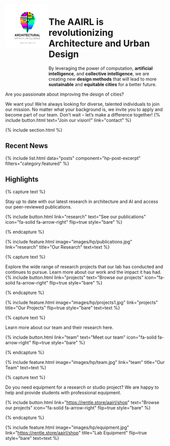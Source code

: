 ---
---

<div style="display: flex;">

<div style="flex-grow: 1">
<img src="images/logo_old.png" />
</div>
<div class="" style="flex-grow: 3">
  <!-- <div class="card-text"> -->
  <h1>The AAIRL is revolutionizing Architecture and Urban Design</h1>

  <p>By leveraging the power of computation, <b>artificial intelligence</b>, and <b>collective intelligence</b>, we are creating new <b>design methods</b> that will lead to more <b>sustainable</b> and <b>equitable cities</b> for a better future.</p>
  <!-- </div> -->
</div>
</div>


<div class="card" >
<div class="card-text" style="text-align:left">
Are you passionate about improving the design of cities?

We want you! We’re always looking for diverse, talented individuals to join our mission. No matter what your background is, we invite you to apply and become part of our team. Don’t wait – let’s make a difference together!
{%
  include button.html
  text="Join our vision!"
  link="contact"
%}
</div>
</div>

{% include section.html %}

## Recent News

{% include list.html data="posts" component="hp-post-excerpt" filters="category:featured" %}

## Highlights

{% capture text %}

Stay up to date with our latest research in architecture and AI and access our peer-reviewed publications.

{%
  include button.html
  link="research"
  text="See our publications"
  icon="fa-solid fa-arrow-right"
  flip=true
  style="bare"
%}

{% endcapture %}

{%
  include feature.html
  image="images/hp/publications.jpg"
  link="research"
  title="Our Research"
  text=text
%}

{% capture text %}

Explore the wide range of research projects that our lab has conducted and continues to pursue. Learn more about our work and the impact it has had.
{%
  include button.html
  link="projects"
  text="Browse our projects"
  icon="fa-solid fa-arrow-right"
  flip=true
  style="bare"
%}

{% endcapture %}

{%
  include feature.html
  image="images/hp/projects1.jpg"
  link="projects"
  title="Our Projects"
  flip=true
  style="bare"
  text=text
%}

{% capture text %}

Learn more about our team and their research here.

{%
  include button.html
  link="team"
  text="Meet our team"
  icon="fa-solid fa-arrow-right"
  flip=true
  style="bare"
%}

{% endcapture %}

{%
  include feature.html
  image="images/hp/team.jpg"
  link="team"
  title="Our Team"
  text=text
%}

{% capture text %}

Do you need equipment for a research or studio project? We are happy to help and provide students with professional equipment.

{%
  include button.html
  link="https://rentle.store/aairl/shop"
  text="Browse our projects"
  icon="fa-solid fa-arrow-right"
  flip=true
  style="bare"
%}

{% endcapture %}

{%
  include feature.html
  image="images/hp/equipment.jpg"
  link="https://rentle.store/aairl/shop"
  title="Lab Equipment"
  flip=true
  style="bare"
  text=text
%}

